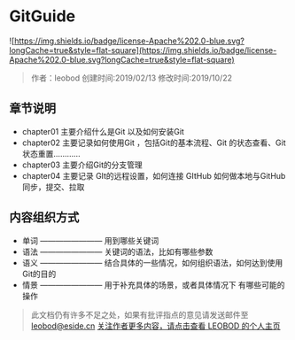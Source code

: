 # GitGuide

![https://img.shields.io/badge/license-Apache%202.0-blue.svg?longCache=true&style=flat-square](https://img.shields.io/badge/license-Apache%202.0-blue.svg?longCache=true&style=flat-square)


> 作者：leobod	创建时间:2019/02/13 修改时间:2019/10/22

## 章节说明
+ chapter01 主要介绍什么是Git 以及如何安装Git
+ chapter02 主要记录如何使用Git ，包括Git的基本流程、Git 的状态查看、Git状态重置…………
+ chapter03 主要介绍Git的分支管理
+ chapter04 主要记录 GIt的远程设置，如何连接 GItHub 如何做本地与GitHub同步，提交、拉取

## 内容组织方式 

+ 单词 	———————— 用到哪些关键词
+ 语法 	———————— 关键词的语法，比如有哪些参数
+ 语义	————————  结合具体的一些情况，如何组织语法，如何达到使用Git的目的
+ 情景	———————— 用于补充具体的场景，或者具体情况下 有哪些可能的操作



> 此文档仍有许多不足之处，如果有批评指点的意见请发送邮件至[leobod@eside.cn](mailto://leobod@eside.cn)
> [关注作者更多内容，请点击查看 LEOBOD 的个人主页](http://www.leobod.cn)
